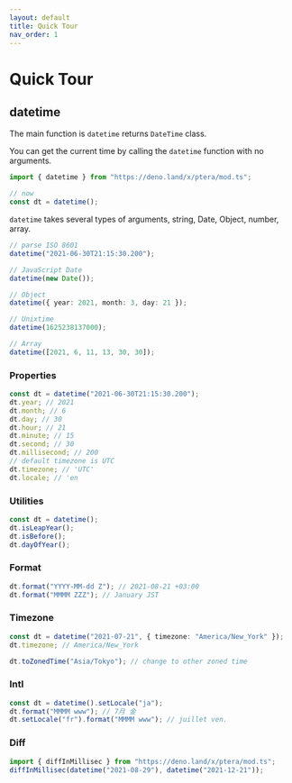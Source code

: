 ```yaml
---
layout: default
title: Quick Tour
nav_order: 1
---
```


# Quick Tour

## datetime

The main function is `datetime` returns `DateTime` class.

You can get the current time by calling the `datetime` function with no
arguments.

```typescript
import { datetime } from "https://deno.land/x/ptera/mod.ts";

// now
const dt = datetime();
```

`datetime` takes several types of arguments, string, Date, Object, number,
array.

```typescript
// parse ISO 8601
datetime("2021-06-30T21:15:30.200");

// JavaScript Date
datetime(new Date());

// Object
datetime({ year: 2021, month: 3, day: 21 });

// Unixtime
datetime(1625238137000);

// Array
datetime([2021, 6, 11, 13, 30, 30]);
```

### Properties

```typescript
const dt = datetime("2021-06-30T21:15:30.200");
dt.year; // 2021
dt.month; // 6
dt.day; // 30
dt.hour; // 21
dt.minute; // 15
dt.second; // 30
dt.millisecond; // 200
// default timezone is UTC
dt.timezone; // 'UTC'
dt.locale; // 'en
```

### Utilities

```typescript
const dt = datetime();
dt.isLeapYear();
dt.isBefore();
dt.dayOfYear();
```

### Format

```typescript
dt.format("YYYY-MM-dd Z"); // 2021-08-21 +03:00
dt.format("MMMM ZZZ"); // January JST
```

### Timezone

```typescript
const dt = datetime("2021-07-21", { timezone: "America/New_York" });
dt.timezone; // America/New_York

dt.toZonedTime("Asia/Tokyo"); // change to other zoned time
```

### Intl

```typescript
const dt = datetime().setLocale("ja");
dt.format("MMMM www"); // 7月 金
dt.setLocale("fr").format("MMMM www"); // juillet ven.
```

### Diff

```typescript
import { diffInMillisec } from "https://deno.land/x/ptera/mod.ts";
diffInMillisec(datetime("2021-08-29"), datetime("2021-12-21"));
```
